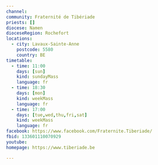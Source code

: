 ```yaml
---
channel:
community: Fraternité de Tibériade
priests: []
diocese: Namen
dioceseRegion: Rochefort
locations:
  - city: Lavaux-Sainte-Anne
    postcode: 5580
    country: BE
timetable:
  - time: 11:00
    days: [sun]
    kind: sundayMass
    language: fr
  - time: 18:30
    days: [mon]
    kind: weekMass
    language: fr
  - time: 17:00
    days: [tue,wed,thu,fri,sat]
    kind: weekMass
    language: fr
facebook: https://www.facebook.com/Fraternite.Tiberiade/
fbid: 133601110070929
youtube:
homepage: https://www.tiberiade.be

---
```

